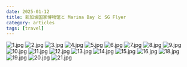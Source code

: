 ```yaml
---
date: 2025-01-12
title: 新加坡国家博物馆と Marina Bay と SG Flyer
category: articles
tags: [travel]
---
```


![1.jpg][1]
![2.jpg][2]
![3.jpg][3]
![4.jpg][4]
![5.jpg][5]
![6.jpg][6]
![7.jpg][7]
![8.jpg][8]
![9.jpg][9]
![10.jpg][10]
![11.jpg][11]
![12.jpg][12]
![13.jpg][13]
![14.jpg][14]
![15.jpg][15]
![16.jpg][16]
![18.jpg][17]
![19.jpg][18]
![20.jpg][19]
![21.jpg][20]


  [1]: http://cirnov.ski/usr/uploads/2025/03/1003335321.jpg
  [2]: http://cirnov.ski/usr/uploads/2025/03/504540538.jpg
  [3]: http://cirnov.ski/usr/uploads/2025/03/2522614962.jpg
  [4]: http://cirnov.ski/usr/uploads/2025/03/2548172966.jpg
  [5]: http://cirnov.ski/usr/uploads/2025/03/1147249641.jpg
  [6]: http://cirnov.ski/usr/uploads/2025/03/1850743558.jpg
  [7]: http://cirnov.ski/usr/uploads/2025/03/792386745.jpg
  [8]: http://cirnov.ski/usr/uploads/2025/03/431178381.jpg
  [9]: http://cirnov.ski/usr/uploads/2025/03/3298247931.jpg
  [10]: http://cirnov.ski/usr/uploads/2025/03/1520487894.jpg
  [11]: http://cirnov.ski/usr/uploads/2025/03/3506592202.jpg
  [12]: http://cirnov.ski/usr/uploads/2025/03/1455404396.jpg
  [13]: http://cirnov.ski/usr/uploads/2025/03/4081028893.jpg
  [14]: http://cirnov.ski/usr/uploads/2025/03/1763745937.jpg
  [15]: http://cirnov.ski/usr/uploads/2025/03/3006231414.jpg
  [16]: http://cirnov.ski/usr/uploads/2025/03/188039470.jpg
  [17]: http://cirnov.ski/usr/uploads/2025/03/1346287933.jpg
  [18]: http://cirnov.ski/usr/uploads/2025/03/2899364899.jpg
  [19]: http://cirnov.ski/usr/uploads/2025/03/2509069187.jpg
  [20]: http://cirnov.ski/usr/uploads/2025/03/1008323083.jpg
    